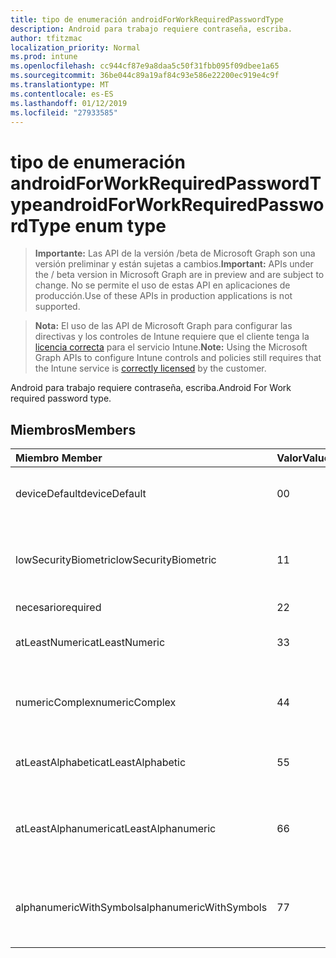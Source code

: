 ```yaml
---
title: tipo de enumeración androidForWorkRequiredPasswordType
description: Android para trabajo requiere contraseña, escriba.
author: tfitzmac
localization_priority: Normal
ms.prod: intune
ms.openlocfilehash: cc944cf87e9a8daa5c50f31fbb095f09dbee1a65
ms.sourcegitcommit: 36be044c89a19af84c93e586e22200ec919e4c9f
ms.translationtype: MT
ms.contentlocale: es-ES
ms.lasthandoff: 01/12/2019
ms.locfileid: "27933585"
---
```

# <a name="androidforworkrequiredpasswordtype-enum-type"></a><span data-ttu-id="9d545-103">tipo de enumeración androidForWorkRequiredPasswordType</span><span class="sxs-lookup"><span data-stu-id="9d545-103">androidForWorkRequiredPasswordType enum type</span></span>

> <span data-ttu-id="9d545-104">**Importante:** Las API de la versión /beta de Microsoft Graph son una versión preliminar y están sujetas a cambios.</span><span class="sxs-lookup"><span data-stu-id="9d545-104">**Important:** APIs under the / beta version in Microsoft Graph are in preview and are subject to change.</span></span> <span data-ttu-id="9d545-105">No se permite el uso de estas API en aplicaciones de producción.</span><span class="sxs-lookup"><span data-stu-id="9d545-105">Use of these APIs in production applications is not supported.</span></span>

> <span data-ttu-id="9d545-106">**Nota:** El uso de las API de Microsoft Graph para configurar las directivas y los controles de Intune requiere que el cliente tenga la [licencia correcta](https://go.microsoft.com/fwlink/?linkid=839381) para el servicio Intune.</span><span class="sxs-lookup"><span data-stu-id="9d545-106">**Note:** Using the Microsoft Graph APIs to configure Intune controls and policies still requires that the Intune service is [correctly licensed](https://go.microsoft.com/fwlink/?linkid=839381) by the customer.</span></span>

<span data-ttu-id="9d545-107">Android para trabajo requiere contraseña, escriba.</span><span class="sxs-lookup"><span data-stu-id="9d545-107">Android For Work required password type.</span></span>
## <a name="members"></a><span data-ttu-id="9d545-108">Miembros</span><span class="sxs-lookup"><span data-stu-id="9d545-108">Members</span></span>
|<span data-ttu-id="9d545-109">Miembro	</span><span class="sxs-lookup"><span data-stu-id="9d545-109">Member</span></span>|<span data-ttu-id="9d545-110">Valor</span><span class="sxs-lookup"><span data-stu-id="9d545-110">Value</span></span>|<span data-ttu-id="9d545-111">Descripción</span><span class="sxs-lookup"><span data-stu-id="9d545-111">Description</span></span>|
|:---|:---|:---|
|<span data-ttu-id="9d545-112">deviceDefault</span><span class="sxs-lookup"><span data-stu-id="9d545-112">deviceDefault</span></span>|<span data-ttu-id="9d545-113">0</span><span class="sxs-lookup"><span data-stu-id="9d545-113">0</span></span>|<span data-ttu-id="9d545-114">Valor predeterminado de dispositivo, sin intención.</span><span class="sxs-lookup"><span data-stu-id="9d545-114">Device default value, no intent.</span></span>|
|<span data-ttu-id="9d545-115">lowSecurityBiometric</span><span class="sxs-lookup"><span data-stu-id="9d545-115">lowSecurityBiometric</span></span>|<span data-ttu-id="9d545-116">1</span><span class="sxs-lookup"><span data-stu-id="9d545-116">1</span></span>|<span data-ttu-id="9d545-117">Contraseña biométrica en función de baja seguridad requerida.</span><span class="sxs-lookup"><span data-stu-id="9d545-117">Low security biometrics based password required.</span></span>|
|<span data-ttu-id="9d545-118">necesario</span><span class="sxs-lookup"><span data-stu-id="9d545-118">required</span></span>|<span data-ttu-id="9d545-119">2</span><span class="sxs-lookup"><span data-stu-id="9d545-119">2</span></span>|<span data-ttu-id="9d545-120">Obligatorio.</span><span class="sxs-lookup"><span data-stu-id="9d545-120">Required.</span></span>|
|<span data-ttu-id="9d545-121">atLeastNumeric</span><span class="sxs-lookup"><span data-stu-id="9d545-121">atLeastNumeric</span></span>|<span data-ttu-id="9d545-122">3</span><span class="sxs-lookup"><span data-stu-id="9d545-122">3</span></span>|<span data-ttu-id="9d545-123">Contraseña de al menos numérica requerida.</span><span class="sxs-lookup"><span data-stu-id="9d545-123">At least numeric password required.</span></span>|
|<span data-ttu-id="9d545-124">numericComplex</span><span class="sxs-lookup"><span data-stu-id="9d545-124">numericComplex</span></span>|<span data-ttu-id="9d545-125">4</span><span class="sxs-lookup"><span data-stu-id="9d545-125">4</span></span>|<span data-ttu-id="9d545-126">Contraseña compleja numérico requerida.</span><span class="sxs-lookup"><span data-stu-id="9d545-126">Numeric complex password required.</span></span>|
|<span data-ttu-id="9d545-127">atLeastAlphabetic</span><span class="sxs-lookup"><span data-stu-id="9d545-127">atLeastAlphabetic</span></span>|<span data-ttu-id="9d545-128">5</span><span class="sxs-lookup"><span data-stu-id="9d545-128">5</span></span>|<span data-ttu-id="9d545-129">Contraseña de al menos alfabético requerida.</span><span class="sxs-lookup"><span data-stu-id="9d545-129">At least alphabetic password required.</span></span>|
|<span data-ttu-id="9d545-130">atLeastAlphanumeric</span><span class="sxs-lookup"><span data-stu-id="9d545-130">atLeastAlphanumeric</span></span>|<span data-ttu-id="9d545-131">6</span><span class="sxs-lookup"><span data-stu-id="9d545-131">6</span></span>|<span data-ttu-id="9d545-132">Requerido una contraseña alfanumérica al menos.</span><span class="sxs-lookup"><span data-stu-id="9d545-132">At least alphanumeric password required.</span></span>|
|<span data-ttu-id="9d545-133">alphanumericWithSymbols</span><span class="sxs-lookup"><span data-stu-id="9d545-133">alphanumericWithSymbols</span></span>|<span data-ttu-id="9d545-134">7</span><span class="sxs-lookup"><span data-stu-id="9d545-134">7</span></span>|<span data-ttu-id="9d545-135">Al menos alfanumérico con contraseña símbolos requerida.</span><span class="sxs-lookup"><span data-stu-id="9d545-135">At least alphanumeric with symbols password required.</span></span>|





